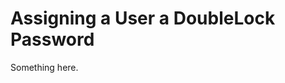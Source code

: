 [title]: # (Assigning a User a DoubleLock Password)
[tags]: # (XXX)
[priority]: # (3962)
# Assigning a User a DoubleLock Password
Something here.
